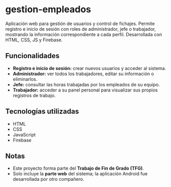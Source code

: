 # gestion-empleados
Aplicación web para gestión de usuarios y control de fichajes. Permite registro e inicio de sesión con roles de administrador, jefe o trabajador, mostrando la información correspondiente a cada perfil. Desarrollada con HTML, CSS, JS y Firebase.

## Funcionalidades

- **Registro e inicio de sesión:** crear nuevos usuarios y acceder al sistema.  
- **Administrador:** ver todos los trabajadores, editar su información o eliminarlos.  
- **Jefe:** consultar las horas trabajadas por los empleados de su equipo.  
- **Trabajador:** acceder a su panel personal para visualizar sus propios registros de trabajo.

## Tecnologías utilizadas

- HTML  
- CSS  
- JavaScript  
- Firebase

## Notas

- Este proyecto forma parte del **Trabajo de Fin de Grado (TFG)**.  
- Solo incluye la **parte web** del sistema; la aplicación Android fue desarrollada por otro compañero.  

